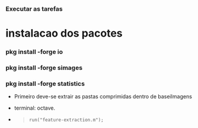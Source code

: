 ### Executar as tarefas

# instalacao dos pacotes

### pkg install -forge io
### pkg install -forge simages
### pkg install -forge  statistics


- Primeiro deve-se extrair as pastas comprimidas dentro de baseiImagens
  
- terminal: octave.
- > `run("feature-extraction.m");`